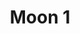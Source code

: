 ---
weight: 1
images:
- /images/photos/20230405 - Sortie Photo - Stéphane G. - 0038.jpg
title: Moon 1
tags:
- street
---